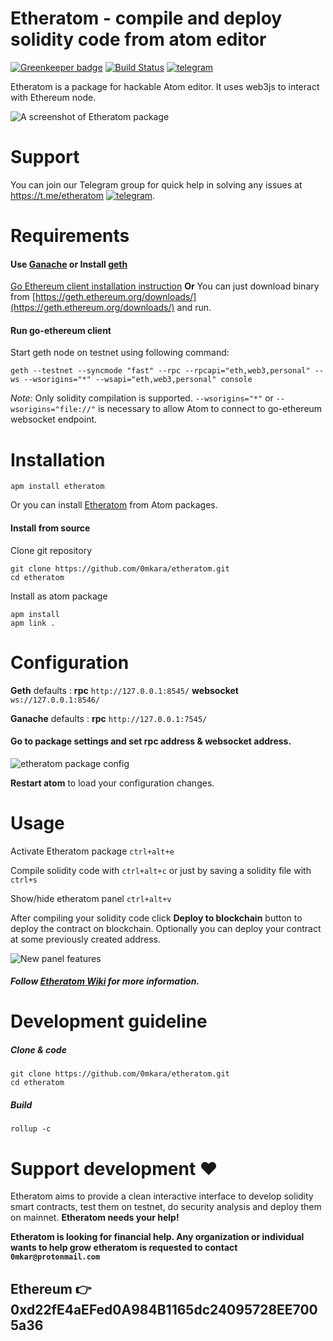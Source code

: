 # Etheratom - compile and deploy solidity code from atom editor

[![Greenkeeper badge](https://badges.greenkeeper.io/0mkara/etheratom.svg)](https://greenkeeper.io/)
[![Build Status](https://travis-ci.org/0mkara/etheratom.svg?branch=master)](https://travis-ci.org/0mkara/etheratom)
[![telegram](https://png.icons8.com/color/24/000000/telegram-app.png)](https://t.me/etheratom)

Etheratom is a package for hackable Atom editor. It uses web3js to interact with Ethereum node.

![A screenshot of Etheratom package](https://user-images.githubusercontent.com/13261372/37828365-f43a0c8c-2ec0-11e8-8d09-d1c29d7168d3.png)

# Support
  You can join our Telegram group for quick help in solving any issues at https://t.me/etheratom  [![telegram](https://png.icons8.com/color/24/000000/telegram-app.png)](https://t.me/etheratom).

# Requirements

#### Use [Ganache](http://truffleframework.com/ganache/) or Install [geth](https://github.com/ethereum/go-ethereum)
[Go Ethereum client installation instruction](https://www.ethereum.org/cli)
**Or**
You can just download binary from [https://geth.ethereum.org/downloads/](https://geth.ethereum.org/downloads/) and run.

#### Run go-ethereum client
Start geth node on testnet using following command:

    geth --testnet --syncmode "fast" --rpc --rpcapi="eth,web3,personal" --ws --wsorigins="*" --wsapi="eth,web3,personal" console

*Note:* Only solidity compilation is supported. `--wsorigins="*"` or `--wsorigins="file://"`  is necessary to allow Atom to connect to go-ethereum websocket endpoint.

# Installation

`apm install etheratom`

Or you can install [Etheratom](https://atom.io/packages/etheratom) from Atom packages.

#### Install from source

Clone git repository

    git clone https://github.com/0mkara/etheratom.git
    cd etheratom

Install as atom package

    apm install
    apm link .

# Configuration
**Geth** defaults : **rpc** `http://127.0.0.1:8545/` **websocket** `ws://127.0.0.1:8546/`

**Ganache** defaults : **rpc** `http://127.0.0.1:7545/`

#### Go to package settings and set rpc address & websocket address.

![etheratom package config](https://user-images.githubusercontent.com/13261372/41284998-96a25e26-6e58-11e8-80a6-1860368bcaed.png)

**Restart atom** to load your configuration changes.

# Usage

Activate Etheratom package `ctrl+alt+e`

Compile solidity code with `ctrl+alt+c` or just by saving a solidity file with `ctrl+s`

Show/hide etheratom panel `ctrl+alt+v`

After compiling your solidity code click **Deploy to blockchain** button to deploy the contract on blockchain. Optionally you can deploy your contract at some previously created address.

![New panel features](https://user-images.githubusercontent.com/13261372/41285521-0dd4154c-6e5a-11e8-843d-505368a31302.png)

##### Follow [Etheratom Wiki](https://github.com/0mkara/etheratom/wiki) for more information.

# Development guideline

##### Clone & code
```
git clone https://github.com/0mkara/etheratom.git
cd etheratom
```
##### Build
`rollup -c`

# Support development :heart:

Etheratom aims to provide a clean interactive interface to develop solidity smart contracts, test them on testnet, do security analysis and deploy them on mainnet. **Etheratom needs your help!**

**Etheratom is looking for financial help. Any organization or individual wants to help grow etheratom is requested to contact `0mkar@protonmail.com`**

## Ethereum :point_right: 0xd22fE4aEFed0A984B1165dc24095728EE7005a36
